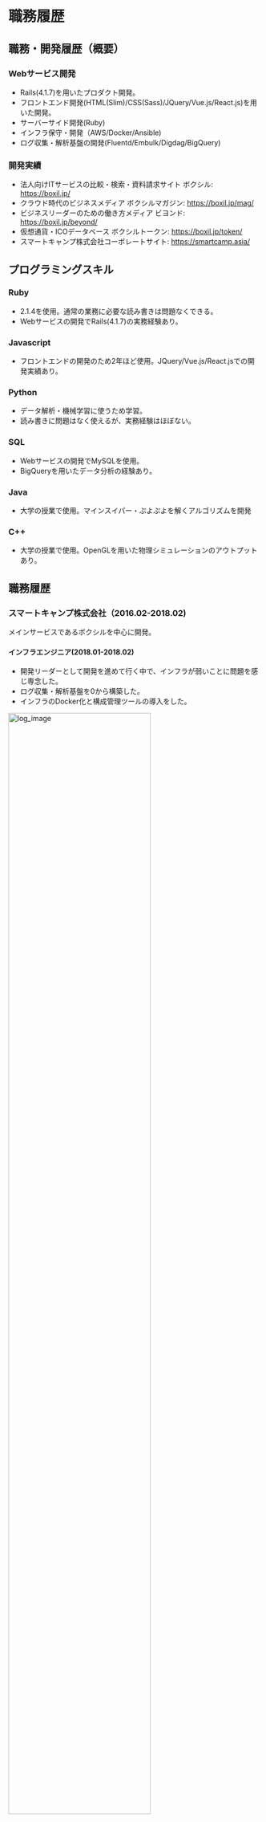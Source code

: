 # 職務履歴

## 職務・開発履歴（概要）

### Webサービス開発
- Rails(4.1.7)を用いたプロダクト開発。
- フロントエンド開発(HTML(Slim)/CSS(Sass)/JQuery/Vue.js/React.js)を用いた開発。
- サーバーサイド開発(Ruby)
- インフラ保守・開発（AWS/Docker/Ansible)
- ログ収集・解析基盤の開発(Fluentd/Embulk/Digdag/BigQuery)

### 開発実績
- 法人向けITサービスの比較・検索・資料請求サイト ボクシル: https://boxil.jp/
- クラウド時代のビジネスメディア ボクシルマガジン: https://boxil.jp/mag/
- ビジネスリーダーのための働き方メディア ビヨンド: https://boxil.jp/beyond/
- 仮想通貨・ICOデータベース ボクシルトークン: https://boxil.jp/token/
- スマートキャンプ株式会社コーポレートサイト: https://smartcamp.asia/

## プログラミングスキル
### Ruby
- 2.1.4を使用。通常の業務に必要な読み書きは問題なくできる。
- Webサービスの開発でRails(4.1.7)の実務経験あり。

### Javascript
- フロントエンドの開発のため2年ほど使用。JQuery/Vue.js/React.jsでの開発実績あり。

### Python
- データ解析・機械学習に使うため学習。
- 読み書きに問題はなく使えるが、実務経験はほぼない。

### SQL
- Webサービスの開発でMySQLを使用。
- BigQueryを用いたデータ分析の経験あり。

### Java
- 大学の授業で使用。マインスイパー・ぷよぷよを解くアルゴリズムを開発

### C++
- 大学の授業で使用。OpenGLを用いた物理シミュレーションのアウトプットあり。

## 職務履歴
### スマートキャンプ株式会社（2016.02-2018.02)
メインサービスであるボクシルを中心に開発。

#### インフラエンジニア(2018.01-2018.02)
- 開発リーダーとして開発を進めて行く中で、インフラが弱いことに問題を感じ専念した。
- ログ収集・解析基盤を0から構築した。
- インフラのDocker化と構成管理ツールの導入をした。

<img width="75%" alt="log_image" src="https://user-images.githubusercontent.com/13075793/36792133-f8ec535c-1cdc-11e8-8c73-bd092b03edcd.png">

#### プロダクト開発リーダー(2017.07-2018.01)
- 4人の開発メンバーの統括とプロダクト企画、レビュー、リリース、インフラ全てに責任を持った。
- 働き方改革メディアBeyondを2017年9月に、ICO比較サイトBoxilTokenを2017年10月にリリース
- MVPとDataDrivenを標語に開発チームを率いた。リソースが少ない中で最大の成果（売り上げ）を出すために、全てDataベースで判断し、最低限の必要な物を見つけてスピーディーに実装して行く(MVP)ことを目指した。それが2ヵ月連続プロダクトリリースに繋がった。

##### 特に成果をあげた施策
[この先やってみたいこと](./motivation_letter)に記載した通り、「データを施策の根拠にすること」「施策の効果を検証する」ことに注力した。

- CVページの開発
  - CVしたユーザーの再CV率が高いことに注目し、CV後に一つのページにユーザーを集め、レコメンド等を行った。
  - 開発したCVページはABテストの成果もあり、サイトで一番CVRが高いページになった。
- ユーザー経路分析の実施
  - ユーザーの経路の傾向を確認し、それに沿ってABテストを繰り返し実施した。
  - 2ヵ月でCV数150%を達成した。
- ホワイトペーパーの開発
  - ユーザーは同カテゴリのサービスでCVしている傾向に注目し、同じカテゴリの「選び方ガイド」としてホワイトペーパーを開発提案した。
  - サービスで一番のCV数を出す商材になった。

#### プロダクト開発(2016.02-2017.07)
ボクシルの開発を中心に行った。
- フロントエンド開発
- サーバーサイド開発
- テストの導入
- コーディングルールの導入
